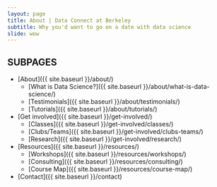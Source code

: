 ```yaml
---
layout: page
title: About | Data Connect at Berkeley
subtitle: Why you'd want to go on a date with data science
slide: wow
---
```


## SUBPAGES

- [About]({{ site.baseurl }}/about/)
    - [What is Data Science?]({{ site.baseurl }}/about/what-is-data-science/)
    - [Testimonials]({{ site.baseurl }}/about/testimonials/)
    - [Tutorials]({{ site.baseurl }}/about/tutorials/)
- [Get involved]({{ site.baseurl }}/get-involved/)
    - [Classes]({{ site.baseurl }}/get-involved/classes/)
    - [Clubs/Teams]({{ site.baseurl }}/get-involved/clubs-teams/)
    - [Research]({{ site.baseurl }}/get-involved/research/)
- [Resources]({{ site.baseurl }}/resources/)
    - [Workshops]({{ site.baseurl }}/resources/workshops/)
    - [Consulting]({{ site.baseurl }}/resources/consulting/)
    - [Course Map]({{ site.baseurl }}/resources/course-map/)
- [Contact]({{ site.baseurl }}/contact)

<!-- <ul>
  {% for post in site.posts %}
    <li>
      <a href="{{ post.url }}">{{ post.title }}</a>
    </li>
  {% endfor %}
</ul> -->
